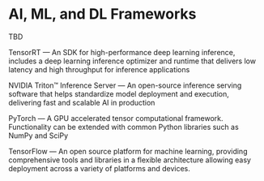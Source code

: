 # AI, ML, and DL Frameworks

TBD

TensorRT — An SDK for high-performance deep learning inference, includes a deep learning 
inference optimizer and runtime that delivers low latency and high throughput for inference applications

NVIDIA Triton™ Inference Server — An open-source inference serving software that helps standardize model deployment and execution, delivering fast and scalable AI in production

PyTorch — A GPU accelerated tensor computational framework. Functionality can be extended with common Python libraries such as NumPy and SciPy

TensorFlow — An open source platform for machine learning, providing comprehensive tools and libraries in a flexible architecture allowing easy deployment across a variety of platforms and devices.